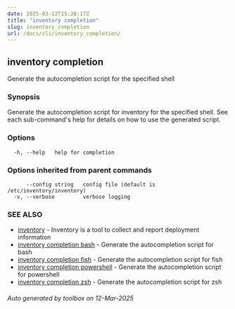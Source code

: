 ```yaml
---
date: 2025-03-12T15:28:17Z
title: "inventory completion"
slug: inventory_completion
url: /docs/cli/inventory_completion/
---
```

## inventory completion

Generate the autocompletion script for the specified shell

### Synopsis

Generate the autocompletion script for inventory for the specified shell.
See each sub-command's help for details on how to use the generated script.


### Options

```
  -h, --help   help for completion
```

### Options inherited from parent commands

```
      --config string   config file (default is /etc/inventory/inventory)
  -v, --verbose         verbose logging
```

### SEE ALSO

* [inventory](/inventory/docs/cli/inventory/)	 - Inventory is a tool to collect and report deployment information
* [inventory completion bash](/inventory/docs/cli/inventory_completion_bash/)	 - Generate the autocompletion script for bash
* [inventory completion fish](/inventory/docs/cli/inventory_completion_fish/)	 - Generate the autocompletion script for fish
* [inventory completion powershell](/inventory/docs/cli/inventory_completion_powershell/)	 - Generate the autocompletion script for powershell
* [inventory completion zsh](/inventory/docs/cli/inventory_completion_zsh/)	 - Generate the autocompletion script for zsh

###### Auto generated by toolbox on 12-Mar-2025
